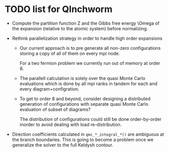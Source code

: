 TODO list for QInchworm
=======================

* Compute the partition function Z and the Gibbs free energy \Omega
  of the expansion (relative to the atomic system) before normalizing.

* Rethink parallelization strategy in order to handle high order expansions

  - Our current approach is to pre generate all non-zero configurations
    storing a copy of all of them on every mpi node.

    For a two fermion problem we currently run out of memory at order 8.

  - The parallell calculation is solely over the quasi Monte Carlo evaluations
    which is done by all mpi ranks in tandem for each and every diagram+configration.

  - To get to order 8 and beyond, consider designing a distributed generation of
    configurations with separate quasi Monte Carlo evaluation of subset of diagrams?

    The distribution of configurations could still be done order-by-order
    inorder to avoid dealing with load re-distribution.

* Direction coefficients calculated in `qmc_*_integral_*()` are ambiguous at the branch
  boundaries. This is going to become a problem once we generalize the solver to
  the full Keldysh contour.